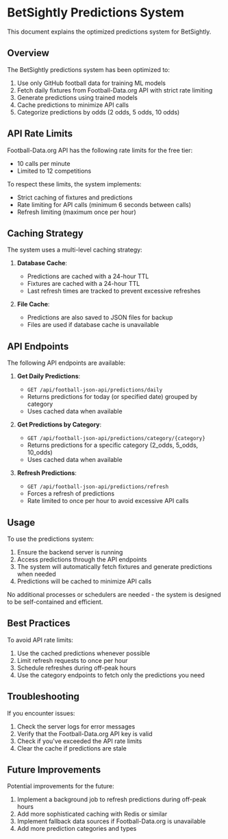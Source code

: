 # BetSightly Predictions System

This document explains the optimized predictions system for BetSightly.

## Overview

The BetSightly predictions system has been optimized to:

1. Use only GitHub football data for training ML models
2. Fetch daily fixtures from Football-Data.org API with strict rate limiting
3. Generate predictions using trained models
4. Cache predictions to minimize API calls
5. Categorize predictions by odds (2 odds, 5 odds, 10 odds)

## API Rate Limits

Football-Data.org API has the following rate limits for the free tier:

- 10 calls per minute
- Limited to 12 competitions

To respect these limits, the system implements:

- Strict caching of fixtures and predictions
- Rate limiting for API calls (minimum 6 seconds between calls)
- Refresh limiting (maximum once per hour)

## Caching Strategy

The system uses a multi-level caching strategy:

1. **Database Cache**:

   - Predictions are cached with a 24-hour TTL
   - Fixtures are cached with a 24-hour TTL
   - Last refresh times are tracked to prevent excessive refreshes

2. **File Cache**:
   - Predictions are also saved to JSON files for backup
   - Files are used if database cache is unavailable

## API Endpoints

The following API endpoints are available:

1. **Get Daily Predictions**:

   - `GET /api/football-json-api/predictions/daily`
   - Returns predictions for today (or specified date) grouped by category
   - Uses cached data when available

2. **Get Predictions by Category**:

   - `GET /api/football-json-api/predictions/category/{category}`
   - Returns predictions for a specific category (2_odds, 5_odds, 10_odds)
   - Uses cached data when available

3. **Refresh Predictions**:
   - `GET /api/football-json-api/predictions/refresh`
   - Forces a refresh of predictions
   - Rate limited to once per hour to avoid excessive API calls

## Usage

To use the predictions system:

1. Ensure the backend server is running
2. Access predictions through the API endpoints
3. The system will automatically fetch fixtures and generate predictions when needed
4. Predictions will be cached to minimize API calls

No additional processes or schedulers are needed - the system is designed to be self-contained and efficient.

## Best Practices

To avoid API rate limits:

1. Use the cached predictions whenever possible
2. Limit refresh requests to once per hour
3. Schedule refreshes during off-peak hours
4. Use the category endpoints to fetch only the predictions you need

## Troubleshooting

If you encounter issues:

1. Check the server logs for error messages
2. Verify that the Football-Data.org API key is valid
3. Check if you've exceeded the API rate limits
4. Clear the cache if predictions are stale

## Future Improvements

Potential improvements for the future:

1. Implement a background job to refresh predictions during off-peak hours
2. Add more sophisticated caching with Redis or similar
3. Implement fallback data sources if Football-Data.org is unavailable
4. Add more prediction categories and types

